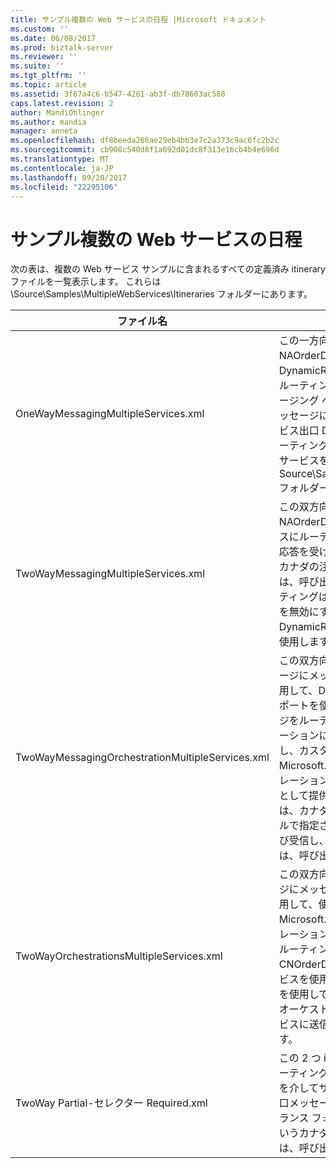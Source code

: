 ```yaml
---
title: サンプル複数の Web サービスの日程 |Microsoft ドキュメント
ms.custom: ''
ms.date: 06/08/2017
ms.prod: biztalk-server
ms.reviewer: ''
ms.suite: ''
ms.tgt_pltfrm: ''
ms.topic: article
ms.assetid: 3f67a4c6-b547-4261-ab3f-db78603ac588
caps.latest.revision: 2
author: MandiOhlinger
ms.author: mandia
manager: anneta
ms.openlocfilehash: df8beeda266ae29eb4bb3e7c2a373c9ac6fc2b2c
ms.sourcegitcommit: cb908c540d8f1a692d01dc8f313e16cb4b4e696d
ms.translationtype: MT
ms.contentlocale: ja-JP
ms.lasthandoff: 09/20/2017
ms.locfileid: "22295106"
---
```

# <a name="the-sample-multiple-web-services-itineraries"></a>サンプル複数の Web サービスの日程
次の表は、複数の Web サービス サンプルに含まれるすべての定義済み itinerary ファイルを一覧表示します。 これらは \Source\Samples\MultipleWebServices\Itineraries フォルダーにあります。  
  
|ファイル名|Description|  
|---------------|-----------------|  
|OneWayMessagingMultipleServices.xml|この一方向の日程は CNOrderDoc メッセージに、NAOrderDoc メッセージを変換し、Candian 順序を出口 DynamicResolutionSolicitResp を使用してサービスにルーティングします。 応答がトランス フォームのメッセージング ベースのサービスを使用して、CNOrderDoc メッセージに変換後、され、カナダの順序を使用してサービス出口 DynamicResolutionSolicitResp もう一度、ルーティングがされます。 返される応答は、ルーティング サービスを使用して、Source\Samples\DynamicResolution\Test\Filedrop\Out フォルダーにルーティングされます。|  
|TwoWayMessagingMultipleServices.xml|この双方向の日程は CNOrderDoc メッセージに、NAOrderDoc メッセージを変換し、カナダの注文サービスにルーティングします。 カナダの注文サービスからの応答を受け取り、CNOrderDoc メッセージに変換およびカナダの注文サービスに再ルーティングします。 結果は、呼び出し元に返されます。 すべての変換およびルーティングはメッセージング サービスを配置します。 両方を無効にする傾斜 DynamicResolutionSolicitRespForwarder 送信ポートを使用します。|  
|TwoWayMessagingOrchestrationMultipleServices.xml|この双方向の日程が NAOrderDoc CNOrderDoc メッセージにメッセージを変換するメッセージのサービスを使用して、DynamicResolutionSolicitRespForwarder 送信ポートを使用して、カナダ順序サービスにそのメッセージをルーティングします。 変換サービスのオーケストレーションに基づく実装を使用して、応答が変換されるし、カスタム Microsoft.Practices.ESB.Routing.TwoWay オーケストレーションに基づく itinerary サービス サンプルの一部として提供に渡されます。 このサービスは、(ここでは、カナダの注文サービス)、関連する競合回避モジュールで指定された Web サービスにメッセージを送信および受信し、サービスから応答が返されます。 この応答は、呼び出し元に送信されます。|  
|TwoWayOrchestrationsMultipleServices.xml|この双方向の日程 NAOrderDoc CNOrderDoc メッセージにメッセージを変換するメッセージング サービスを使用して、使用して Microsoft.Practices.ESB.Routing.TwoWay オーケストレーションをカナダの注文サービスにそのメッセージをルーティングし、結果を返します。 メッセージが CNOrderDoc をオーケストレーションに基づく変換サービスを使用してメッセージに変換し、その後、サービスを使用して、Microsoft.Practices.ESB.Routing.TwoWay オーケストレーションに基づく itinerary カナダ順序サービスに送信されます。 結果は、呼び出し元に返されます。|  
|TwoWay Partial-セレクター Required.xml|この 2 つ itinerary 方法を使用して、NAOrderDoc にルーティングするメッセージング サービスは、カナダ順序を介してサービスに、DynamicResolutionSolicitResp 出口メッセージします。 NAOrderDoc は CNOrderDoc トランス フォームのメッセージング ベースのサービスとというカナダのサービスを使用して変換されます。 応答は、呼び出し元に返されます。|